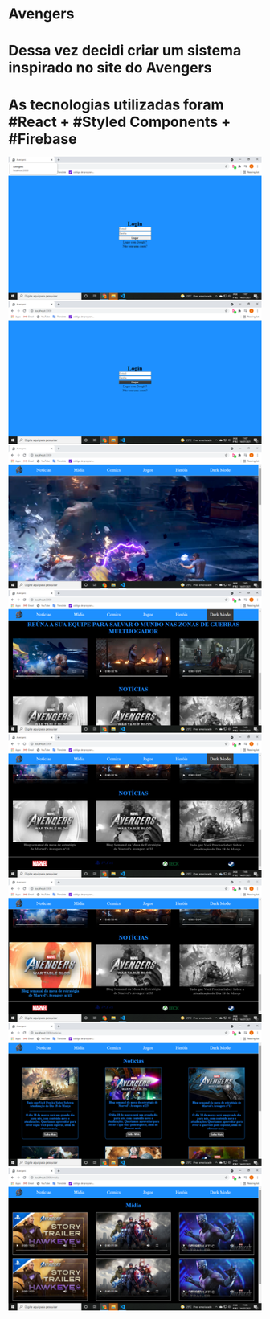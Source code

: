 # Avengers
# Dessa vez decidi criar um sistema inspirado no site do Avengers
# As tecnologias utilizadas foram #React + #Styled Components + #Firebase 

<img src="src/img/print1.png" />
<br/>
<img src="src/img/print2.png" />
<br/>
<img src="src/img/print3.png" />
<br/>
<img src="src/img/print5.png" />
<br/>
<img src="src/img/print6.png" />
<br/>
<img src="src/img/print7.png" />
<br/>
<img src="src/img/print8.png" />
<br/>
<img src="src/img/print9.png" />
<br/>

